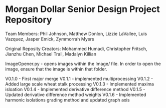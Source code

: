# Morgan Dollar Senior Design Project Repository

Team Members: Phil Johnson,
              Matthew Donlon,
              Lizzie LaVallee, 
              Luis Vazquez, 
              Jasper Emick, 
              Zymmorrah	Myers

Original Reposity Creators: Mohammed Humadi, 
                            Christopher Fritsch, 
                            Jianzhu Chen, 
                            Michael Trail, 
                            Madalyn Killian
              
ImageOpener.py - opens images within the Image/ file. In order to open the image, ensure that the image is within that folder. 

V0.1.0 - First major merge
V0.1.1 - implemented multiprocessing
V0.1.2 - Added large scale wheat stalk processing
V0.1.3 - Implemented maxima isloation
V0.1.4 - Implemented derivative difference method
V0.1.5 - Updated derivative difference method weights
V0.1.6 - Implemented harmonic isolations grading method and 	updated graph axis
